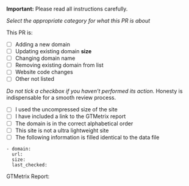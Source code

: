 **Important:** Please read all instructions carefully.

_Select the appropriate category for what this PR is about_

This PR is:

- [ ] Adding a new domain
- [ ] Updating existing domain **size**
- [ ] Changing domain name
- [ ] Removing existing domain from list
- [ ] Website code changes
- [ ] Other not listed

*Do not tick a checkbox if you haven’t performed its action.* Honesty is indispensable for a smooth review process.

- [ ] I used the uncompressed size of the site
- [ ] I have included a link to the GTMetrix report
- [ ] The domain is in the correct alphabetical order
- [ ] This site is not a ultra lightweight site
- [ ] The following information is filled identical to the data file

```
- domain:
  url:
  size:
  last_checked:
```

GTMetrix Report:
